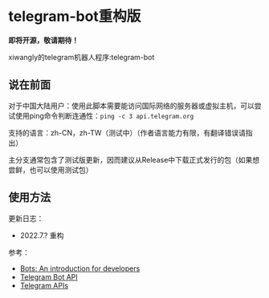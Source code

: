 # telegram-bot重构版
**即将开源，敬请期待！**

xiwangly的telegram机器人程序:telegram-bot

[@BotFather]:https://t.me/BotFather

**说在前面**
-----

对于中国大陆用户：使用此脚本需要能访问国际网络的服务器或虚拟主机，可以尝试使用ping命令判断连通性：`ping -c 3 api.telegram.org`

支持的语言：zh-CN，zh-TW（测试中）（作者语言能力有限，有翻译错误请指出）

主分支通常包含了测试版更新，因而建议从Release中下载正式发行的包（如果想尝鲜，也可以使用测试包）

**使用方法**
-----

更新日志：<br/>
- 2022.7.? 重构<br/>

参考：
* [Bots: An introduction for developers](https://core.telegram.org/bots)
* [Telegram Bot API](https://core.telegram.org/bots/api)
* [Telegram APIs](https://core.telegram.org/api)

